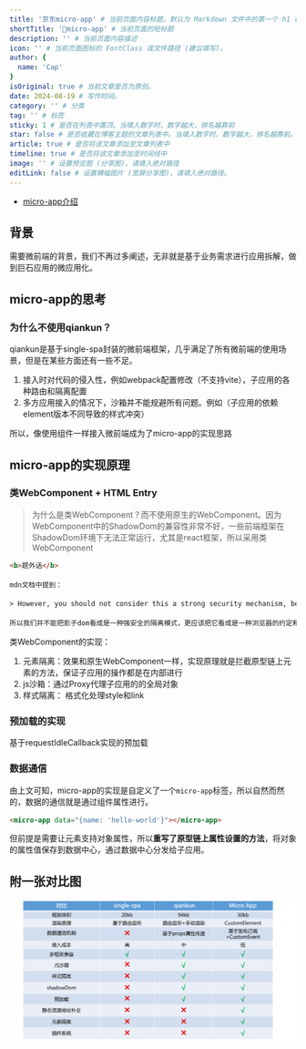 ```yaml
---
title: '京东micro-app' # 当前页面内容标题，默认为 Markdown 文件中的第一个 h1 标签内容
shortTitle: '🚗micro-app' # 当前页面的短标题
description: '' # 当前页面内容描述
icon: '' # 当前页面图标的 FontClass 或文件路径 (建议填写)。
author: {
  name: 'Cap'
}
isOriginal: true # 当前文章是否为原创。
date: 2024-08-19 # 写作时间。
category: '' # 分类
tag: '' # 标签
sticky: 1 # 是否在列表中置顶。当填入数字时，数字越大，排名越靠前
star: false # 是否收藏在博客主题的文章列表中。当填入数字时，数字越大，排名越靠前。
article: true # 是否将该文章添加至文章列表中
timeline: true # 是否将该文章添加至时间线中
image: '' # 设置预览图 (分享图)，请填入绝对路径
editLink: false # 设置横幅图片 (宽屏分享图)，请填入绝对路径。
---
```


- [micro-app介绍](https://github.com/micro-zoe/micro-app/issues/8)

## 背景

需要微前端的背景，我们不再过多阐述，无非就是基于业务需求进行应用拆解，做到巨石应用的微应用化。

## micro-app的思考

### 为什么不使用qiankun？

qiankun是基于single-spa封装的微前端框架，几乎满足了所有微前端的使用场景，但是在某些方面还有一些不足。

1. 接入时对代码的侵入性，例如webpack配置修改（不支持vite），子应用的各种路由和隔离配置
2. 多方应用接入的情况下，沙箱并不能规避所有问题。例如（子应用的依赖element版本不同导致的样式冲突）

所以，像使用组件一样接入微前端成为了micro-app的实现思路

## micro-app的实现原理

### 类WebComponent + HTML Entry

> 为什么是类WebComponent？而不使用原生的WebComponent。因为WebComponent中的ShadowDom的兼容性非常不好，一些前端框架在ShadowDom环境下无法正常运行，尤其是react框架，所以采用类WebComponent

```html
<b>题外话</b>

mdn文档中提到：

> However, you should not consider this a strong security mechanism, because there are ways it can be evaded, for example by browser extensions running in the page. It's more of an indication that the page should not access the internals of your shadow DOM tree.

所以我们并不能把影子dom看成是一种强安全的隔离模式，更应该把它看成是一种浏览器的约定和机制。

```

类WebComponent的实现：

1. 元素隔离：效果和原生WebComponent一样，实现原理就是拦截原型链上元素的方法，保证子应用的操作都是在内部进行
2. js沙箱：通过Proxy代理子应用的的全局对象
3. 样式隔离： 格式化处理style和link

### 预加载的实现

基于requestIdleCallback实现的预加载

### 数据通信

由上文可知，micro-app的实现是自定义了一个`micro-app`标签，所以自然而然的，数据的通信就是通过组件属性进行。

```html
<micro-app data="{name: 'hello-world'}"></micro-app>
```

但前提是需要让元素支持对象属性，所以**重写了原型链上属性设置的方法**，将对象的属性值保存到数据中心，通过数据中心分发给子应用。

## 附一张对比图

![对比图](./images/micro-app.png)
